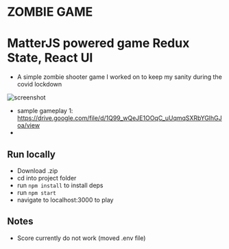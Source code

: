 # ZOMBIE GAME
# MatterJS powered game Redux State, React UI
- A simple zombie shooter game I worked on to keep my sanity during the covid lockdown

![screenshot](https://github.com/ericposas/Zombie-Chamber-with-simple-game-scores/blob/main/zombie-snip1.PNG)

- sample gameplay 1: https://drive.google.com/file/d/1Q99_wQeJE1OOqC_uUqmqSXRbYGlhGJoa/view
- 

## Run locally
- Download .zip
- cd into project folder
- run `npm install` to install deps
- run `npm start`
- navigate to localhost:3000 to play

## Notes
- Score currently do not work (moved .env file)
